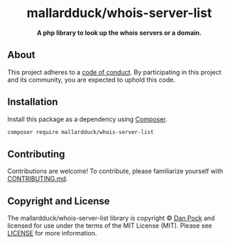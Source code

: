 <h1 align="center">mallardduck/whois-server-list</h1>

<p align="center">
    <strong>A php library to look up the whois servers or a domain.</strong>
</p>

<!--
TODO: Make sure the following URLs are correct and working for your project.
      Then, remove these comments to display the badges, giving users a quick
      overview of your package.

<p align="center">
    <a href="https://github.com/mallardduck/php-whois-server-list"><img src="http://img.shields.io/badge/source-mallardduck/whois--domain--list-blue.svg?style=flat-square" alt="Source Code"></a>
    <a href="https://packagist.org/packages/mallardduck/whois-server-list"><img src="https://img.shields.io/packagist/v/mallardduck/whois-server-list.svg?style=flat-square&label=release" alt="Download Package"></a>
    <a href="https://php.net"><img src="https://img.shields.io/packagist/php-v/mallardduck/whois-server-list.svg?style=flat-square&colorB=%238892BF" alt="PHP Programming Language"></a>
    <a href="https://github.com/mallardduck/php-whois-server-list/blob/master/LICENSE"><img src="https://img.shields.io/packagist/l/mallardduck/whois-server-list.svg?style=flat-square&colorB=darkcyan" alt="Read License"></a>
    <a href="https://github.com/mallardduck/php-whois-server-list/actions/workflows/continuous-integration.yml"><img src="https://img.shields.io/github/workflow/status/mallardduck/whois-server-list/build/main?style=flat-square&logo=github" alt="Build Status"></a>
    <a href="https://codecov.io/gh/mallardduck/whois-server-list"><img src="https://img.shields.io/codecov/c/gh/mallardduck/whois-server-list?label=codecov&logo=codecov&style=flat-square" alt="Codecov Code Coverage"></a>
    <a href="https://shepherd.dev/github/mallardduck/whois-server-list"><img src="https://img.shields.io/endpoint?style=flat-square&url=https%3A%2F%2Fshepherd.dev%2Fgithub%2Fmallardduck%2Fwhois-domain-list%2Fcoverage" alt="Psalm Type Coverage"></a>
</p>
-->


## About

<!--
TODO: Use this space to provide more details about your package. Try to be
      concise. This is the introduction to your package. Let others know what
      your package does and how it can help them build applications.
-->


This project adheres to a [code of conduct](CODE_OF_CONDUCT.md).
By participating in this project and its community, you are expected to
uphold this code.


## Installation

Install this package as a dependency using [Composer](https://getcomposer.org).

``` bash
composer require mallardduck/whois-server-list
```

<!--
## Usage

Provide a brief description or short example of how to use this library.
If you need to provide more detailed examples, use the `docs/` directory
and provide a link here to the documentation.

``` php
use MallardDuck\Whois\DomainList\Example;

$example = new Example();
echo $example->greet('fellow human');
```
-->


## Contributing

Contributions are welcome! To contribute, please familiarize yourself with
[CONTRIBUTING.md](CONTRIBUTING.md).





## Copyright and License

The mallardduck/whois-server-list library is copyright © [Dan Pock](mailto:self@danpock.me)
and licensed for use under the terms of the
MIT License (MIT). Please see [LICENSE](LICENSE) for more information.


